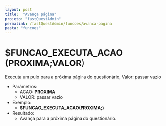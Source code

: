 ```yaml
---
layout: post
title:  "Avança página"
projeto: "fastQuestAdmin"
permalink: /fastQuestAdmin/funcoes/avanca-pagina
pasta: "funcoes"
---
```

# $FUNCAO_EXECUTA_ACAO (PROXIMA;VALOR)

Executa um pulo para a próxima página do questionário, Valor: passar vazio

- Parâmetros: 
    - ACAO: **PROXIMA**
    - VALOR: passar vazio
- Exemplo:
    - **$FUNCAO_EXECUTA_ACAO(PROXIMA;)**
- Resultado:
    - Avança para a próxima página do questionário.